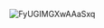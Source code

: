 ![FyUGIMGXwAAaSxq](https://github.com/user-attachments/assets/ed6a1a20-ee0b-455e-842a-ad5446a2949e)

